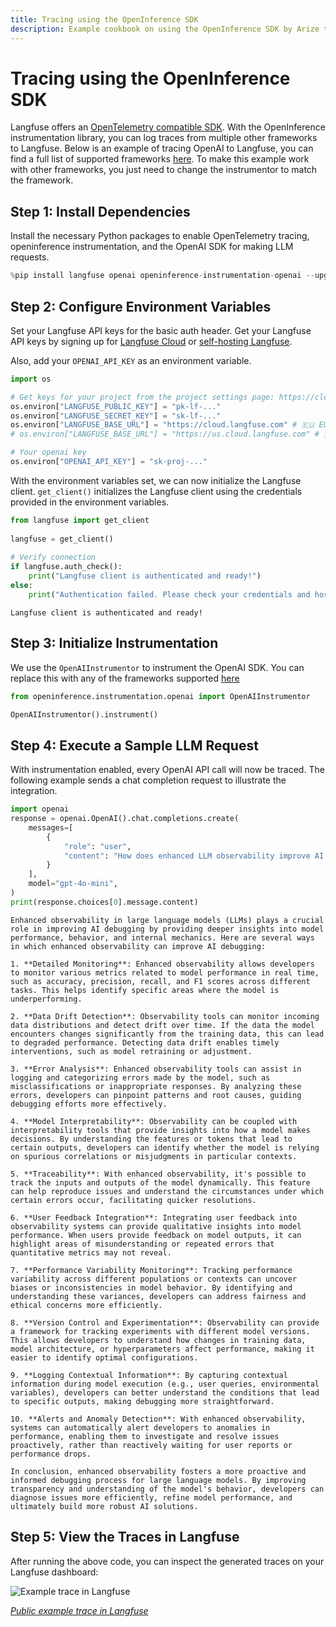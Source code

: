 ```yaml
---
title: Tracing using the OpenInference SDK
description: Example cookbook on using the OpenInference SDK by Arize to trace your application to Langfuse.
---
```


# Tracing using the OpenInference SDK

Langfuse offers an [OpenTelemetry compatible SDK](https://langfuse.com/docs/sdk/python/sdk-v3). With the OpenInference instrumentation library, you can log traces from multiple other frameworks to Langfuse. Below is an example of tracing OpenAI to Langfuse, you can find a full list of supported frameworks [here](https://docs.arize.com/phoenix/tracing/integrations-tracing). To make this example work with other frameworks, you just need to change the instrumentor to match the framework. 

## Step 1: Install Dependencies

Install the necessary Python packages to enable OpenTelemetry tracing, openinference instrumentation, and the OpenAI SDK for making LLM requests.


```python
%pip install langfuse openai openinference-instrumentation-openai --upgrade
```

## Step 2: Configure Environment Variables

Set your Langfuse API keys for the basic auth header. Get your Langfuse API keys by signing up for [Langfuse Cloud](https://cloud.langfuse.com) or [self-hosting Langfuse](https://langfuse.com/self-hosting).

Also, add your `OPENAI_API_KEY` as an environment variable.


```python
import os

# Get keys for your project from the project settings page: https://cloud.langfuse.com
os.environ["LANGFUSE_PUBLIC_KEY"] = "pk-lf-..." 
os.environ["LANGFUSE_SECRET_KEY"] = "sk-lf-..." 
os.environ["LANGFUSE_BASE_URL"] = "https://cloud.langfuse.com" # 🇪🇺 EU region
# os.environ["LANGFUSE_BASE_URL"] = "https://us.cloud.langfuse.com" # 🇺🇸 US region

# Your openai key
os.environ["OPENAI_API_KEY"] = "sk-proj-..."
```

With the environment variables set, we can now initialize the Langfuse client. `get_client()` initializes the Langfuse client using the credentials provided in the environment variables.


```python
from langfuse import get_client
 
langfuse = get_client()
 
# Verify connection
if langfuse.auth_check():
    print("Langfuse client is authenticated and ready!")
else:
    print("Authentication failed. Please check your credentials and host.")
```

    Langfuse client is authenticated and ready!


## Step 3: Initialize Instrumentation

We use the `OpenAIInstrumentor` to instrument the OpenAI SDK. You can replace this with any of the frameworks supported [here](https://docs.arize.com/phoenix/tracing/integrations-tracing)


```python
from openinference.instrumentation.openai import OpenAIInstrumentor

OpenAIInstrumentor().instrument()
```

## Step 4: Execute a Sample LLM Request

With instrumentation enabled, every OpenAI API call will now be traced. The following example sends a chat completion request to illustrate the integration.


```python
import openai
response = openai.OpenAI().chat.completions.create(
    messages=[
        {
            "role": "user",
            "content": "How does enhanced LLM observability improve AI debugging?",
        }
    ],
    model="gpt-4o-mini",
)
print(response.choices[0].message.content)
```

    Enhanced observability in large language models (LLMs) plays a crucial role in improving AI debugging by providing deeper insights into model performance, behavior, and internal mechanics. Here are several ways in which enhanced observability can improve AI debugging:
    
    1. **Detailed Monitoring**: Enhanced observability allows developers to monitor various metrics related to model performance in real time, such as accuracy, precision, recall, and F1 scores across different tasks. This helps identify specific areas where the model is underperforming.
    
    2. **Data Drift Detection**: Observability tools can monitor incoming data distributions and detect drift over time. If the data the model encounters changes significantly from the training data, this can lead to degraded performance. Detecting data drift enables timely interventions, such as model retraining or adjustment.
    
    3. **Error Analysis**: Enhanced observability tools can assist in logging and categorizing errors made by the model, such as misclassifications or inappropriate responses. By analyzing these errors, developers can pinpoint patterns and root causes, guiding debugging efforts more effectively.
    
    4. **Model Interpretability**: Observability can be coupled with interpretability tools that provide insights into how a model makes decisions. By understanding the features or tokens that lead to certain outputs, developers can identify whether the model is relying on spurious correlations or misjudgments in particular contexts.
    
    5. **Traceability**: With enhanced observability, it's possible to track the inputs and outputs of the model dynamically. This feature can help reproduce issues and understand the circumstances under which certain errors occur, facilitating quicker resolutions.
    
    6. **User Feedback Integration**: Integrating user feedback into observability systems can provide qualitative insights into model performance. When users provide feedback on model outputs, it can highlight areas of misunderstanding or repeated errors that quantitative metrics may not reveal.
    
    7. **Performance Variability Monitoring**: Tracking performance variability across different populations or contexts can uncover biases or inconsistencies in model behavior. By identifying and understanding these variances, developers can address fairness and ethical concerns more efficiently.
    
    8. **Version Control and Experimentation**: Observability can provide a framework for tracking experiments with different model versions. This allows developers to understand how changes in training data, model architecture, or hyperparameters affect performance, making it easier to identify optimal configurations.
    
    9. **Logging Contextual Information**: By capturing contextual information during model execution (e.g., user queries, environmental variables), developers can better understand the conditions that lead to specific outputs, making debugging more straightforward.
    
    10. **Alerts and Anomaly Detection**: With enhanced observability, systems can automatically alert developers to anomalies in performance, enabling them to investigate and resolve issues proactively, rather than reactively waiting for user reports or performance drops.
    
    In conclusion, enhanced observability fosters a more proactive and informed debugging process for large language models. By improving transparency and understanding of the model's behavior, developers can diagnose issues more efficiently, refine model performance, and ultimately build more robust AI solutions.


## Step 5: View the Traces in Langfuse

After running the above code, you can inspect the generated traces on your Langfuse dashboard:

![Example trace in Langfuse](https://langfuse.com/images/cookbook/otel-integration-arize/arize-ai-instrumentation-example-trace.png)

_[Public example trace in Langfuse](https://cloud.langfuse.com/project/cloramnkj0002jz088vzn1ja4/traces/76e520bd3ec1f70356cde4f6d369fd2e?timestamp=2025-02-28T12%3A57%3A01.513Z&observation=cc20bc20cebf9361)_
